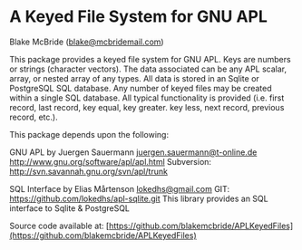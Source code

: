 
A Keyed File System for GNU APL
===============================
Blake McBride (blake@mcbridemail.com)

This package provides a keyed file system for GNU APL.  Keys are
numbers or strings (character vectors).  The data associated can be
any APL scalar, array, or nested array of any types.  All data is
stored in an Sqlite or PostgreSQL SQL database.  Any number of keyed
files may be created within a single SQL database.  All typical
functionality is provided (i.e. first record, last record, key equal,
key greater. key less, next record, previous record, etc.).

This package depends upon the following:

GNU APL by Juergen Sauermann <juergen.sauermann@t-online.de>
http://www.gnu.org/software/apl/apl.html
Subversion:  http://svn.savannah.gnu.org/svn/apl/trunk


SQL Interface by  Elias Mårtenson <lokedhs@gmail.com>
GIT:  https://github.com/lokedhs/apl-sqlite.git
This library provides an SQL interface to Sqlite & PostgreSQL

Source code available at:  [https://github.com/blakemcbride/APLKeyedFiles](https://github.com/blakemcbride/APLKeyedFiles)
